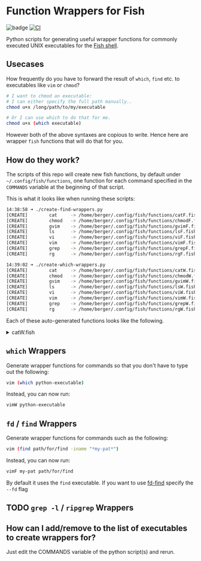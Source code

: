 # Function Wrappers for Fish

![badge](https://img.shields.io/badge/fish--shell-fish--function--wrappers-blueviolet) [![CI](https://github.com/bergercookie/fish-function-wrappers/actions/workflows/ci.yml/badge.svg)](https://github.com/bergercookie/fish-function-wrappers/actions/workflows/ci.yml)

Python scripts for generating useful wrapper functions for commonly executed
UNIX executables for the [Fish shell](https://fishshell.com/).

## Usecases

How frequently do you have to forward the result of `which`, `find` etc. to
executables like `vim` or `chmod`?

```sh
# I want to chmod an executable:
# I can either specify the full path manually..
chmod u+x /long/path/to/my/executable

# Or I can use which to do that for me.
chmod u+x (which executable)
```

However both of the above syntaxes are copious to write. Hence here are wrapper
`fish` functions that will do that for you.

## How do they work?

The scripts of this repo will create new fish functions, by default under
`~/.config/fish/functions`, one function for each command specified in the
`COMMANDS` variable at the beginning of that script.

This is what it looks like when running these scripts:

```sh
14:38:58 ➜ ./create-find-wrappers.py
[CREATE]        cat     -> /home/berger/.config/fish/functions/catF.fish
[CREATE]        chmod   -> /home/berger/.config/fish/functions/chmodF.fish
[CREATE]        gvim    -> /home/berger/.config/fish/functions/gvimF.fish
[CREATE]        ls      -> /home/berger/.config/fish/functions/lsF.fish
[CREATE]        vi      -> /home/berger/.config/fish/functions/viF.fish
[CREATE]        vim     -> /home/berger/.config/fish/functions/vimF.fish
[CREATE]        grep    -> /home/berger/.config/fish/functions/grepF.fish
[CREATE]        rg      -> /home/berger/.config/fish/functions/rgF.fish

14:39:02 ➜ ./create-which-wrappers.py
[CREATE]        cat     -> /home/berger/.config/fish/functions/catW.fish
[CREATE]        chmod   -> /home/berger/.config/fish/functions/chmodW.fish
[CREATE]        gvim    -> /home/berger/.config/fish/functions/gvimW.fish
[CREATE]        ls      -> /home/berger/.config/fish/functions/lsW.fish
[CREATE]        vi      -> /home/berger/.config/fish/functions/viW.fish
[CREATE]        vim     -> /home/berger/.config/fish/functions/vimW.fish
[CREATE]        grep    -> /home/berger/.config/fish/functions/grepW.fish
[CREATE]        rg      -> /home/berger/.config/fish/functions/rgW.fish
```

Each of these auto-generated functions looks like the following.

<details>
  <summary>catW.fish</summary><p>

```sh
function catW -d "Run which and pass the resulting executable(s) to cat."
    # All but the last argument are passed to "cat" itself.
    set argc (count $argv)
    set cmd (status current-command)
    set args
    if test $argc -eq 0
        printf "I need at least 1 argument.\nUSAGE: $cmd [flags-of-command] <name-of-executable>
"
        return 1
    else if test $argc -eq 1
        set args (which $argv)
        set executable $argv
    else
        set args $argv[1..-2] (which $argv[-1])
        set executable $argv[-1]
    end

    if ! which $executable
        printf  "Executable $executable was not found by 'which'"
        return 1
    end

    echo Running "cat $args"
    cat $args
    return 0
end

# tab completion - based on which
complete -c catW -a "(complete -C (printf %s\n (commandline -ot)))" -x
```

</p></details>

## `which` Wrappers

Generate wrapper functions for commands so that you don't have to type out the
following:

```sh
vim (which python-executable)
```

Instead, you can now run:

```sh
vimW python-executable
```

## `fd` / `find` Wrappers

Generate wrapper functions for commands such as the following:

```sh
vim (find path/for/find -iname "*my-pat*")
```

Instead, you can now run:

```sh
vimF my-pat path/for/find
```

By default it uses the `find` executable. If you want to use [fd-find](https://github.com/sharkdp/fd) specify the `--fd` flag

## TODO `grep -l` / `ripgrep` Wrappers

## How can I add/remove to the list of executables to create wrappers for?

Just edit the COMMANDS variable of the python script(s) and rerun.
